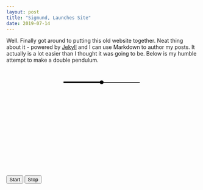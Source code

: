 ```yaml
---
layout: post
title: "Sigmund, Launches Site"
date: 2019-07-14
---
```


Well. Finally got around to putting this old website together. Neat thing about it - powered by [Jekyll](http://jekyllrb.com) and I can use Markdown to author my posts. It actually is a lot easier than I thought it was going to be. Below is my humble attempt to make a double pendulum.
<svg id="scene" height="500" width="900">
  <line id="string_parent" x1="150" y1="50" x2="250" y2="50" stroke="black" stroke-width="4" />
  <line id="string_child" x1="250" y1="50" x2="350" y2="50" stroke="black" stroke-width="2" />
  <circle id="joint" cx="250" cy="50" r="5" fill="black" >
</svg>

<p id = "paragraph"> </p>

<script src="{{ base.url | prepend: site.url }}/assets/js/first_script.js"></script>
<button type="button" onclick="startAnimation()">Start</button>
<button type="button" onclick="stopAnimation()">Stop</button>


